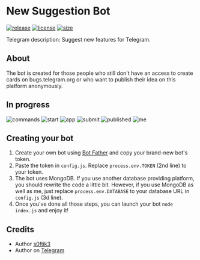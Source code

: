 # New Suggestion Bot
[![release](https://img.shields.io/badge/release-v2.4.1-green.svg?style=flat)]()
[![license](https://img.shields.io/github/license/s0ftik3/newsuggestion-bot)]()
[![size](https://img.shields.io/github/languages/code-size/s0ftik3/newsuggestion-bot)]()

Telegram description: Suggest new features for Telegram.

## About
The bot is created for those people who still don't have an access to create cards on bugs.telegram.org or who want to publish their idea on this platform anonymously. 

## In progress
![commands](https://i.ibb.co/hcLjtKH/1.png)
![start](https://i.ibb.co/dPMnzy4/2.png)
![app](https://i.ibb.co/B37kST0/3.png)
![submit](https://i.ibb.co/fGN4JnV/4.png)
![published](https://i.ibb.co/gvVhWBp/5.png)
![me](https://i.ibb.co/ngRmKsn/6.png)

## Creating your bot
1) Create your own bot using [Bot Father](https://t.me/BotFather) and copy your brand-new bot's token.
2) Paste the token in `config.js`. Replace `process.env.TOKEN` (2nd line) to your token.
3) The bot uses MongoDB. If you use another database providing platform, you should rewrite the code a little bit. However, if you use MongoDB as well as me, just replace `process.env.DATABASE` to your database URL in `config.js` (3d line).
4) Once you've done all those steps, you can launch your bot `node index.js` and enjoy it!

## Credits
- Author [s0ftik3](https://github.com/s0ftik3)
- Author on [Telegram](https://t.me/id160)